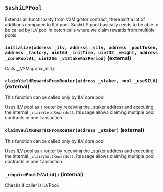 ## `SushiLPPool`

Extends all functionality from V2Migrator contract, there isn't a lot of
additions compared to ILV pool. Sushi LP pool basically needs to be able
to be called by ILV pool in batch calls where we claim rewards from multiple
pools.

### `initialize(address _ilv, address _silv, address _poolToken, address _factory, uint64 _initTime, uint32 _weight, address _corePoolV1, uint256 _v1StakeMaxPeriod)` (external)

Calls \_\_V2Migrator_init().

### `claimYieldRewardsFromRouter(address _staker, bool _useSILV)` (external)

This function can be called only by ILV core pool.

Uses ILV pool as a router by receiving the \_staker address and executing
the internal `_claimYieldRewards()`.
Its usage allows claiming multiple pool contracts in one transaction.

### `claimVaultRewardsFromRouter(address _staker)` (external)

This function can be called only by ILV core pool.

Uses ILV pool as a router by receiving the \_staker address and executing
the internal `_claimVaultRewards()`.
Its usage allows claiming multiple pool contracts in one transaction.

### `_requirePoolIsValid()` (internal)

Checks if caller is ILVPool.
